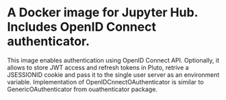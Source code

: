 # A Docker image for Jupyter Hub. Includes OpenID Connect authenticator.

This image enables authentication using OpenID Connect API. Optionally, it allows to store JWT access and refresh tokens in Pluto, retrive a JSESSIONID cookie and pass it to the single user server as an environment variable. 
Implementation of OpenIDCnnectOAuthenticator is similar to GenericOAuthenticator from ouathenticator package.
